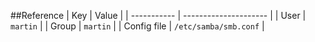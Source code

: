 ##Reference
| Key         | Value                 |
| ----------- | --------------------- |
| User        | `martin`              |
| Group       | `martin`              |
| Config file | `/etc/samba/smb.conf` |